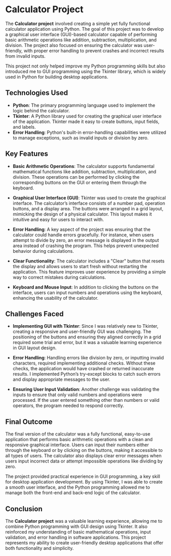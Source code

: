 # Calculator Project

The **Calculator project** involved creating a simple yet fully functional calculator application using Python. The goal of this project was to develop a graphical user interface (GUI)-based calculator capable of performing basic arithmetic operations like addition, subtraction, multiplication, and division. The project also focused on ensuring the calculator was user-friendly, with proper error handling to prevent crashes and incorrect results from invalid inputs.

This project not only helped improve my Python programming skills but also introduced me to GUI programming using the Tkinter library, which is widely used in Python for building desktop applications.

## Technologies Used

- **Python**: The primary programming language used to implement the logic behind the calculator.
- **Tkinter**: A Python library used for creating the graphical user interface of the application. Tkinter made it easy to create buttons, input fields, and labels.
- **Error Handling**: Python's built-in error-handling capabilities were utilized to manage exceptions, such as invalid inputs or division by zero.

## Key Features

- **Basic Arithmetic Operations**: The calculator supports fundamental mathematical functions like addition, subtraction, multiplication, and division. These operations can be performed by clicking the corresponding buttons on the GUI or entering them through the keyboard.
  
- **Graphical User Interface (GUI)**: Tkinter was used to create the graphical interface. The calculator’s interface consists of a number pad, operation buttons, and a display area. The buttons were arranged in a grid layout, mimicking the design of a physical calculator. This layout makes it intuitive and easy for users to interact with.
  
- **Error Handling**: A key aspect of the project was ensuring that the calculator could handle errors gracefully. For instance, when users attempt to divide by zero, an error message is displayed in the output area instead of crashing the program. This helps prevent unexpected behavior during calculations.
  
- **Clear Functionality**: The calculator includes a "Clear" button that resets the display and allows users to start fresh without restarting the application. This feature improves user experience by providing a simple way to correct mistakes during calculations.
  
- **Keyboard and Mouse Input**: In addition to clicking the buttons on the interface, users can input numbers and operations using the keyboard, enhancing the usability of the calculator.

## Challenges Faced

- **Implementing GUI with Tkinter**: Since I was relatively new to Tkinter, creating a responsive and user-friendly GUI was challenging. The positioning of the buttons and ensuring they aligned correctly in a grid required some trial and error, but it was a valuable learning experience in GUI layout design.
  
- **Error Handling**: Handling errors like division by zero, or inputting invalid characters, required implementing additional checks. Without these checks, the application would have crashed or returned inaccurate results. I implemented Python’s try-except blocks to catch such errors and display appropriate messages to the user.
  
- **Ensuring User Input Validation**: Another challenge was validating the inputs to ensure that only valid numbers and operations were processed. If the user entered something other than numbers or valid operators, the program needed to respond correctly.

## Final Outcome

The final version of the calculator was a fully functional, easy-to-use application that performs basic arithmetic operations with a clean and responsive graphical interface. Users can input their numbers either through the keyboard or by clicking on the buttons, making it accessible to all types of users. The calculator also displays clear error messages when users input incorrect data or attempt impossible operations like dividing by zero.

The project provided practical experience in GUI programming, a key skill for desktop application development. By using Tkinter, I was able to create a smooth user interface, and the Python programming allowed me to manage both the front-end and back-end logic of the calculator.

## Conclusion

The **Calculator project** was a valuable learning experience, allowing me to combine Python programming with GUI design using Tkinter. It also reinforced my understanding of basic mathematical operations, input validation, and error handling in software applications. This project represents my ability to create user-friendly desktop applications that offer both functionality and simplicity.

